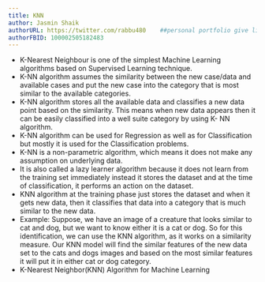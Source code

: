 ```yaml
---
title: KNN
author: Jasmin Shaik
authorURL: https://twitter.com/rabbu480    ##personal portfolio give linkdin URL
authorFBID: 100002505182483
---
```


* K-Nearest Neighbour is one of the simplest Machine Learning algorithms based on Supervised Learning technique.
* K-NN algorithm assumes the similarity between the new case/data and available cases and put the new case into the category that is most similar to the available categories.
* K-NN algorithm stores all the available data and classifies a new data point based on the similarity. This means when new data appears then it can be easily classified into a well suite category by using K- NN algorithm.
* K-NN algorithm can be used for Regression as well as for Classification but mostly it is used for the Classification problems.
* K-NN is a non-parametric algorithm, which means it does not make any assumption on underlying data.
* It is also called a lazy learner algorithm because it does not learn from the training set immediately instead it stores the dataset and at the time of classification, it performs an action on the dataset.
* KNN algorithm at the training phase just stores the dataset and when it gets new data, then it classifies that data into a category that is much similar to the new data.
* Example: Suppose, we have an image of a creature that looks similar to cat and dog, but we want to know either it is a cat or dog. So for this identification, we can use the KNN algorithm, as it works on a similarity measure. Our KNN model will find the similar features of the new data set to the cats and dogs images and based on the most similar features it will put it in either cat or dog category.
* K-Nearest Neighbor(KNN) Algorithm for Machine Learning



 
